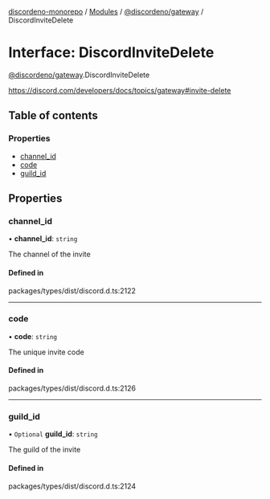 [discordeno-monorepo](../README.md) / [Modules](../modules.md) / [@discordeno/gateway](../modules/discordeno_gateway.md) / DiscordInviteDelete

# Interface: DiscordInviteDelete

[@discordeno/gateway](../modules/discordeno_gateway.md).DiscordInviteDelete

https://discord.com/developers/docs/topics/gateway#invite-delete

## Table of contents

### Properties

- [channel_id](discordeno_gateway.DiscordInviteDelete.md#channel_id)
- [code](discordeno_gateway.DiscordInviteDelete.md#code)
- [guild_id](discordeno_gateway.DiscordInviteDelete.md#guild_id)

## Properties

### channel_id

• **channel_id**: `string`

The channel of the invite

#### Defined in

packages/types/dist/discord.d.ts:2122

---

### code

• **code**: `string`

The unique invite code

#### Defined in

packages/types/dist/discord.d.ts:2126

---

### guild_id

• `Optional` **guild_id**: `string`

The guild of the invite

#### Defined in

packages/types/dist/discord.d.ts:2124
